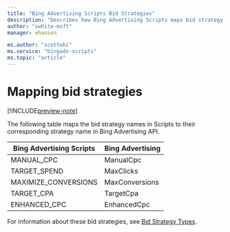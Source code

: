 ```yaml
---
title: "Bing Advertising Scripts Bid Strategies"
description: "Describes how Bing Advertising Scripts maps bid strategy types to Bing Advertising API bid strategy names."
author: "swhite-msft"
manager: ehansen

ms.author: "scottwhi"
ms.service: "bingads-scripts"
ms.topic: "article"
---
```


# Mapping bid strategies

[!INCLUDE[preview-note](../includes/preview-note.md)]

The following table maps the bid strategy names in Scripts to their corresponding strategy name in Bing Advertising API.

Bing Advertising Scripts|Bing Advertising
|-|-
MANUAL_CPC|ManualCpc
TARGET_SPEND|MaxClicks
MAXIMIZE_CONVERSIONS|MaxConversions
TARGET_CPA|TargetCpa
ENHANCED_CPC|EnhancedCpc

For information about these bid strategies, see [Bid Strategy Types](/bingads/guides/budget-bid-strategies#bidstrategytypes).

